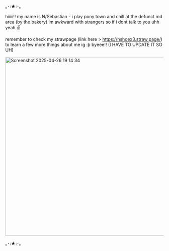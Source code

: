 ｡･:★:･｡

hiiiii!! my name is N/Sebastian -
i play pony town and chill at the defunct md area (by the bakery) 
im awkward with strangers so if i dont talk to you uhh yeah ✌️

remember to check my strawpage (link here > https://nshoex3.straw.page/) to learn a few more things about me ig :þ
byeee!! (I HAVE TO UPDATE IT SO UH)

<img width="591" height="566" alt="Screenshot 2025-04-26 19 14 34" src="https://github.com/user-attachments/assets/002c4361-febe-4a8a-b0c3-e00fae108a85" />

｡･:★:･｡
